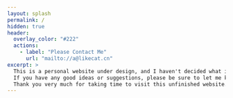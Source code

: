 ```yaml
---
layout: splash
permalink: /
hidden: true
header:
  overlay_color: "#222"
  actions:
    - label: "Please Contact Me"
      url: "mailto://a@likecat.cn"
excerpt: >
  This is a personal website under design, and I haven't decided what interesting things should be put on it.<br />
  If you have any good ideas or suggestions, please be sure to let me know by email.<br />
  Thank you very much for taking time to visit this unfinished website. I will continue to work hard to finish it.
---
```

